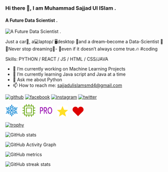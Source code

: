 ### Hi there 👋, I am Muhammad Sajjad Ul ISlam .
#### A Future Data Scientist .
![A Future Data Scientist .](https://pbs.twimg.com/profile_banners/1529474600085897217/1658513113/600x200)

Just a car🚗, a💻laptop/ 🖥️desktop 🙂and a dream–become a Data-Scientist 🖤 🖤Never stop dreaming🙂- 🖤even if it doesn’t always come true.🔥 #coding

Skills: PYTHON / REACT / JS / HTML / CSS/JAVA

- 🔭 I’m currently working on Machine Learning Projects 
- 🌱 I’m currently learning Java script and Java at a time  
- 💬 Ask me about Python 
- 📫 How to reach me: sajjadulislamsmd4@gmail.com 


[<img src='https://cdn.jsdelivr.net/npm/simple-icons@3.0.1/icons/github.svg' alt='github' height='40'>](https://github.com/Sajjad085)  [<img src='https://cdn.jsdelivr.net/npm/simple-icons@3.0.1/icons/facebook.svg' alt='facebook' height='40'>](https://www.facebook.com/sajjadulislam.noob.proggrammer2)  [<img src='https://cdn.jsdelivr.net/npm/simple-icons@3.0.1/icons/instagram.svg' alt='instagram' height='40'>](https://www.instagram.com/sajjadulislam.sajjad.73/)  [<img src='https://cdn.jsdelivr.net/npm/simple-icons@3.0.1/icons/twitter.svg' alt='twitter' height='40'>](https://twitter.com/s_sajjadulislam)  

<a href='https://archiveprogram.github.com/'><img src='https://raw.githubusercontent.com/acervenky/animated-github-badges/master/assets/acbadge.gif' width='40' height='40'></a> <a href='https://docs.github.com/en/developers'><img src='https://raw.githubusercontent.com/acervenky/animated-github-badges/master/assets/devbadge.gif' width='40' height='40'></a> <a href='https://github.com/pricing'><img src='https://raw.githubusercontent.com/acervenky/animated-github-badges/master/assets/pro.gif' width='40' height='40'></a> <a href='https://stars.github.com/'><img src='https://raw.githubusercontent.com/acervenky/animated-github-badges/master/assets/starbadge.gif' width='35' height='35'></a> <a href='https://docs.github.com/en/github/supporting-the-open-source-community-with-github-sponsors'><img src='https://raw.githubusercontent.com/acervenky/animated-github-badges/master/assets/sponsorbadge.gif' width='35' height='35'></a> 

[![trophy](https://github-profile-trophy.vercel.app/?username=Sajjad085)](https://github.com/ryo-ma/github-profile-trophy)

![GitHub stats](https://github-readme-stats.vercel.app/api?username=Sajjad085&show_icons=true&count_private=true)  

![GitHub Activity Graph](https://activity-graph.herokuapp.com/graph?username=Sajjad085)  

![GitHub metrics](https://metrics.lecoq.io/Sajjad085)  

![GitHub streak stats](https://github-readme-streak-stats.herokuapp.com/?user=Sajjad085)  


